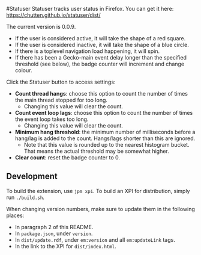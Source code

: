 #Statuser
Statuser tracks user status in Firefox. You can get it here:
https://chutten.github.io/statuser/dist/

The current version is 0.0.9.

* If the user is considered active, it will take the shape of a red square.
* If the user is considered inactive, it will take the shape of a blue circle.
* If there is a toplevel navigation load happening, it will spin.
* If there has been a Gecko-main event delay longer than the specified threshold (see below), the badge counter will increment and change colour.

Click the Statuser button to access settings:

* **Count thread hangs**: choose this option to count the number of times the main thread stopped for too long.
    * Changing this value will clear the count.
* **Count event loop lags**: choose this option to count the number of times the event loop takes too long.
    * Changing this value will clear the count.
* **Minimum hang threshold**: the minimum number of milliseconds before a hang/lag is added to the count. Hangs/lags shorter than this are ignored.
    * Note that this value is rounded up to the nearest histogram bucket. That means the actual threshold may be somewhat higher.
* **Clear count**: reset the badge counter to 0.

Development
-----------

To build the extension, use `jpm xpi`. To build an XPI for distribution, simply run `./build.sh`.

When changing version numbers, make sure to update them in the following places:

* In paragraph 2 of this README.
* In `package.json`, under `version`.
* In `dist/update.rdf`, under `em:version` and all `em:updateLink` tags.
* In the link to the XPI for `dist/index.html`.
